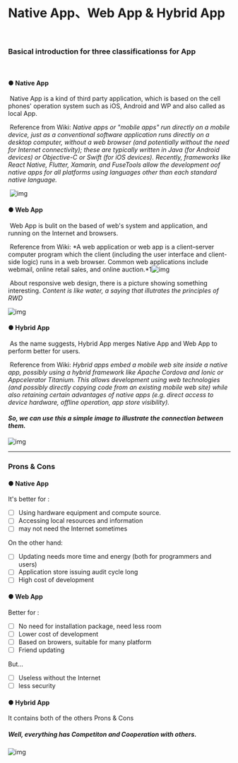 # Native App、Web App & Hybrid App

<br/>

### Basical introduction for three classificationss for App

<br/>

#### ● Native App

​	Native App is a kind of third party application, which is based on the cell phones' operation system such as iOS, Android and WP and also called as local App.

​	Reference from Wiki:  *Native apps or "mobile apps" run directly on a mobile device, just as a conventional software application runs directly on a desktop computer, without a web browser (and potentially without the need for Internet connectivity); these are typically written in Java (for Android devices) or Objective-C or Swift (for iOS devices). Recently, frameworks like React Native, Flutter, Xamarin, and FuseTools allow the development oof native apps for all platforms using languages other than each standard native language.*

​	![img](https://timgsa.baidu.com/timg?image&quality=80&size=b9999_10000&sec=1540747432988&di=8a21922e09d144c75c1b32d178efee13&imgtype=0&src=http%3A%2F%2Fpic.qiantucdn.com%2F58pic%2F19%2F74%2F42%2F33n58PICyGr_1024.jpg)

#### ● Web App

​	Web App is bulit on the based of web's system and application, and running on the Internet and browsers.

​	Reference from Wiki: *A web application or web app is a client–server computer program which the client (including the user interface and client-side logic) runs in a web browser. Common web applications include webmail, online retail sales, and online auction.*1![img](https://timgsa.baidu.com/timg?image&quality=80&size=b9999_10000&sec=1541341310&di=f289e46b63b1041f261087335f3cc46a&imgtype=jpg&er=1&src=http%3A%2F%2Fdxssrr2j0sq4w.cloudfront.net%2F3.2.0%2Fimg%2Fhomepage%2Fwebapp.png)

​	About responsive web design, there is a picture showing something interesting. *Content is like water, a saying that illutrates the principles of RWD*

![img](https://upload.wikimedia.org/wikipedia/commons/thumb/8/81/Content-is-like-water-1980.jpg/1280px-Content-is-like-water-1980.jpg)



#### ● Hybrid App

​	As the name suggests, Hybrid App merges Native App and Web App to perform better for users.

​	Reference from Wiki:  *Hybrid apps embed a mobile web site inside a native app, possibly using a hybrid framework like Apache Cordova and Ionic or Appcelerator Titanium. This allows development using web technologies (and possibly directly copying code from an existing mobile web site) while also retaining certain advantages of native apps (e.g. direct access to device hardware, offline operation, app store visibility).*

#### *So, we can use this a simple image to illustrate the connection between them.*

![img](https://ss1.bdstatic.com/70cFvXSh_Q1YnxGkpoWK1HF6hhy/it/u=2576335783,1516293876&fm=26&gp=0.jpg)

------



### Prons & Cons

#### ●  Native App

It's better for :

- [ ] Using hardware equipment and compute source.
- [ ] Accessing local resources and information
- [ ] may not need the Internet sometimes

On the other hand:

- [ ] Updating needs more time and energy (both for programmers and users)
- [ ] Application store issuing audit cycle long
- [ ] High cost of development

#### ●  Web App

Better for :

- [ ] No need for installation package, need less room
- [ ] Lower cost of development
- [ ] Based on browers, suitable for many platform
- [ ] Friend updating

But...

- [ ] Useless without the Internet
- [ ] less security

#### ●  Hybrid App

It contains both of the others Prons & Cons



##### 		Well, everything has Competiton and Cooperation with others.

![img](https://ss2.bdstatic.com/70cFvnSh_Q1YnxGkpoWK1HF6hhy/it/u=2915376758,1551049984&fm=26&gp=0.jpg)



